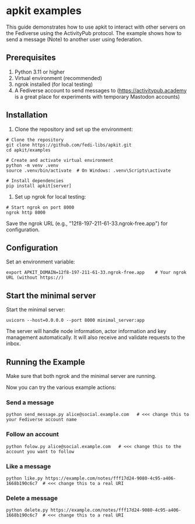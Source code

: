 # apkit examples

This guide demonstrates how to use apkit to interact with other servers on
the Fediverse using the ActivityPub protocol. The example shows how to send a
message (Note) to another user using federation.

## Prerequisites

1. Python 3.11 or higher
2. Virtual environment (recommended)
3. ngrok installed (for local testing)
4. A Fediverse account to send messages to (<https://activitypub.academy> is a
   great place for experiments with temporary Mastodon accounts)

## Installation

1. Clone the repository and set up the environment:

```shell
# Clone the repository
git clone https://github.com/fedi-libs/apkit.git
cd apkit/examples

# Create and activate virtual environment
python -m venv .venv
source .venv/bin/activate  # On Windows: .venv\Scripts\activate

# Install dependencies
pip install apkit[server]
```

1. Set up ngrok for local testing:

```shell
# Start ngrok on port 8000
ngrok http 8000
```

Save the ngrok URL (e.g., "12f8-197-211-61-33.ngrok-free.app") for configuration.

## Configuration

Set an environment variable:

```shell
export APKIT_DOMAIN=12f8-197-211-61-33.ngrok-free.app    # Your ngrok URL (without https://)
```

## Start the minimal server

Start the minimal server:

```shell
uvicorn --host=0.0.0.0 --port 8000 minimal_server:app
```

The server will handle node information, actor information and key management
automatically. It will also receive and validate requests to the inbox.

## Running the Example

Make sure that both ngrok and the minimal server are running.

Now you can try the various example actions:

### Send a message

```shell
python send_message.py alice@social.example.com   # <<< change this to your Fediverse account name
```

### Follow an account

```shell
python folow.py alice@social.example.com   # <<< change this to the account you want to follow
```

### Like a message

```shell
python like.py https://example.com/notes/fff17d24-9080-4c95-a406-1668b190c6c7  # <<< change this to a real URI
```

### Delete a message

```shell
python delete.py https://example.com/notes/fff17d24-9080-4c95-a406-1668b190c6c7  # <<< change this to a real URI
```
